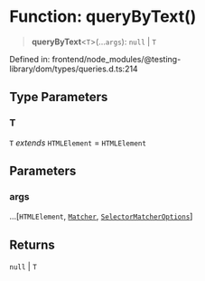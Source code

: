 # Function: queryByText()

> **queryByText**\<`T`\>(...`args`): `null` \| `T`

Defined in: frontend/node\_modules/@testing-library/dom/types/queries.d.ts:214

## Type Parameters

### T

`T` *extends* `HTMLElement` = `HTMLElement`

## Parameters

### args

...\[`HTMLElement`, [`Matcher`](../type-aliases/Matcher.md), [`SelectorMatcherOptions`](../interfaces/SelectorMatcherOptions.md)\]

## Returns

`null` \| `T`
